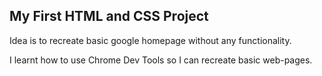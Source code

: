 ## My First HTML and CSS Project
 Idea is to recreate basic google homepage without any functionality.

 I learnt how to use Chrome Dev Tools so I can recreate basic web-pages.